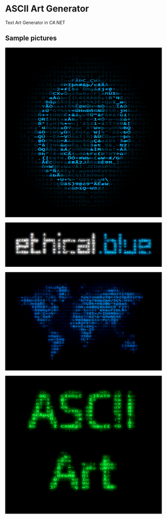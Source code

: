 # ASCII Art Generator

Text Art Generator in C#.NET

## Sample pictures

![Image](https://github.com/ethicalblue/ASCII-Art-Generator/blob/main/example1.png)

![Image](https://github.com/ethicalblue/ASCII-Art-Generator/blob/main/example2.png)

![Image](https://github.com/ethicalblue/ASCII-Art-Generator/blob/main/example3.png)

![Image](https://github.com/ethicalblue/ASCII-Art-Generator/blob/main/example4.png)